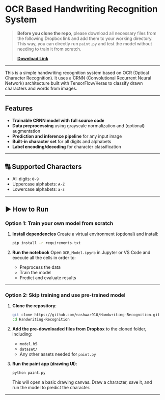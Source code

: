 
# OCR Based Handwriting Recognition System

> **Before you clone the repo**, please download all necessary files from the following Dropbox link and add them to your working directory.
> This way, you can directly run `paint.py` and test the model without needing to train it from scratch.
>
>  **[Download Link](https://www.dropbox.com/scl/fo/pjx7a5ui72si8n8l3l4lz/AMuaRHfzwYd2hftoOmX_SLk?rlkey=cdh3lmaap3b2j59vchjcfxzi4&st=6yu7ex8f&dl=0)**

---

This is a simple handwriting recognition system based on OCR (Optical Character Recognition). It uses a CRNN (Convolutional Recurrent Neural Network) architecture built with TensorFlow/Keras to classify drawn characters and words from images.

---

## Features

*  **Trainable CRNN model with full source code**
*  **Data preprocessing** using grayscale normalization and (optional) augmentation
*  **Prediction and inference pipeline** for any input image
*  **Built-in character set** for all digits and alphabets
*  **Label encoding/decoding** for character classification

---

## 🔠 Supported Characters

* All digits: `0-9`
* Uppercase alphabets: `A-Z`
* Lowercase alphabets: `a-z`

---

## ▶️ How to Run

### Option 1: Train your own model from scratch

1. **Install dependencies**
   Create a virtual environment (optional) and install:

   ```bash
   pip install -r requirements.txt
   ```

2. **Run the notebook**
   Open `OCR_Model.ipynb` in Jupyter or VS Code and execute all the cells in order to:

   * Preprocess the data
   * Train the model
   * Predict and evaluate results

---

### Option 2: Skip training and use pre-trained model

1. **Clone the repository**:

   ```bash
   git clone https://github.com/eashwar910/Handwriting-Recognition.git
   cd Handwriting-Recognition
   ```

2. **Add the pre-downloaded files from Dropbox** to the cloned folder, including:

   * `model.h5`
   * `dataset/`
   * Any other assets needed for `paint.py`

3. **Run the paint app (drawing UI)**:

   ```bash
   python paint.py
   ```

   This will open a basic drawing canvas. Draw a character, save it, and run the model to predict the character.

---
